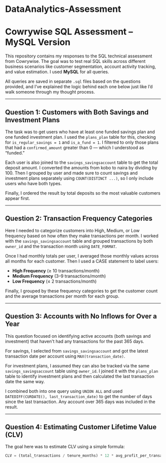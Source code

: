 # DataAnalytics-Assessment

# Cowrywise SQL Assessment – MySQL Version

This repository contains my responses to the SQL technical assessment from Cowrywise. The goal was to test real SQL skills across different business scenarios like customer segmentation, account activity tracking, and value estimation. I used **MySQL** for all queries.

All queries are saved in separate `.sql` files based on the questions provided, and I’ve explained the logic behind each one below just like I’d walk someone through my thought process.

---

## Question 1: Customers with Both Savings and Investment Plans

The task was to get users who have at least one funded savings plan and one funded investment plan. I used the `plans_plan` table for this, checking for `is_regular_savings = 1` and `is_a_fund = 1`. I filtered to only those plans that had a `confirmed_amount` greater than 0 — which I understood as “funded.”

Each user is also joined to the `savings_savingsaccount` table to get the total deposit amount. I converted the amounts from kobo to naira by dividing by 100. Then I grouped by user and made sure to count savings and investment plans separately using `COUNT(DISTINCT ...)`, so I only include users who have both types.

Finally, I ordered the result by total deposits so the most valuable customers appear first.

---

## Question 2: Transaction Frequency Categories

Here I needed to categorize customers into High, Medium, or Low frequency based on how often they make transactions per month. I worked with the `savings_savingsaccount` table and grouped transactions by both `owner_id` and the transaction month using `DATE_FORMAT`.

Once I had monthly totals per user, I averaged those monthly values across all months for each customer. Then I used a CASE statement to label users:

- **High Frequency** (≥ 10 transactions/month)
- **Medium Frequency** (3–9 transactions/month)
- **Low Frequency** (≤ 2 transactions/month)

Finally, I grouped by these frequency categories to get the customer count and the average transactions per month for each group.

---

## Question 3: Accounts with No Inflows for Over a Year

This question focused on identifying active accounts (both savings and investment) that haven't had any transactions for the past 365 days.

For savings, I selected from `savings_savingsaccount` and got the latest transaction date per account using `MAX(transaction_date)`.

For investment plans, I assumed they can also be tracked via the same `savings_savingsaccount` table using `owner_id`. I joined it with the `plans_plan` table to identify investment plans and then calculated the last transaction date the same way.

I combined both into one query using `UNION ALL` and used `DATEDIFF(CURDATE(), last_transaction_date)` to get the number of days since the last transaction. Any account over 365 days was included in the result.

---

## Question 4: Estimating Customer Lifetime Value (CLV)

The goal here was to estimate CLV using a simple formula:

```sql
CLV = (total_transactions / tenure_months) * 12 * avg_profit_per_transaction
